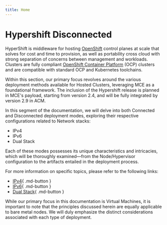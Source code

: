 ```yaml
---
title: Home
---
```


# Hypershift Disconnected

HyperShift is middleware for hosting [OpenShift](https://www.openshift.com/) control planes at scale that solves for cost and time to provision, as well as portability cross cloud with strong separation of concerns between management and workloads.
Clusters are fully compliant [OpenShift Container Platform](https://www.redhat.com/en/technologies/cloud-computing/openshift/container-platform) (OCP) clusters and are compatible with standard OCP and Kubernetes toolchains.

Within this section, our primary focus revolves around the various deployment methods available for Hosted Clusters, leveraging MCE as a foundational framework. The inclusion of the Hypershift release is planned in MCE's payload, starting from version 2.4, and will be fully integrated by version 2.9 in ACM.

In this segment of the documentation, we will delve into both Connected and Disconnected deployment modes, exploring their respective configurations related to Network stacks:

- IPv4
- IPv6
- Dual Stack

Each of these modes possesses its unique characteristics and intricacies, which will be thoroughly examined—from the Node/Hypervisor configuration to the artifacts entailed in the deployment process.

For more information on specific topics, please refer to the following links:

- [IPv4](IPv4/){ .md-button }
- [IPv6](IPv6/){ .md-button }
- [Dual Stack](Dual/){ .md-button }

While our primary focus in this documentation is Virtual Machines, it is important to note that the principles discussed herein are equally applicable to bare metal nodes. We will duly emphasize the distinct considerations associated with each type of deployment.